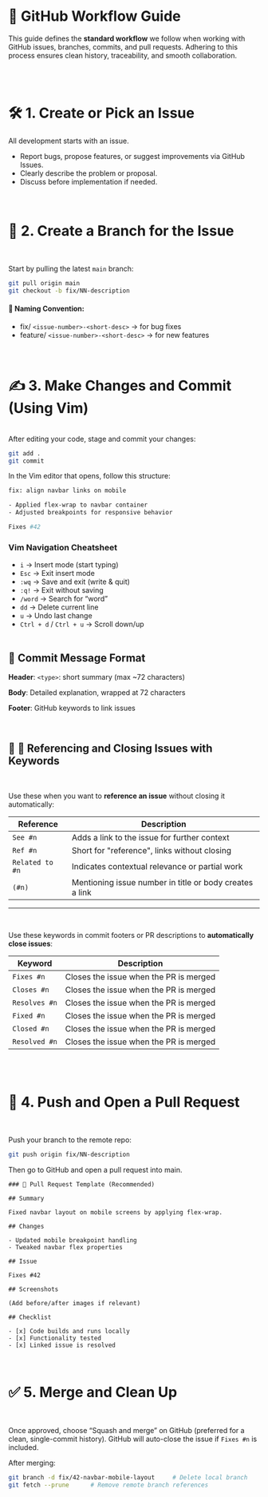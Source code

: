 # 🧭 GitHub Workflow Guide

This guide defines the **standard workflow** we follow when working with GitHub issues, branches, commits, and pull requests. Adhering to this process ensures clean history, traceability, and smooth
collaboration.

<br><br>

# 🛠️ 1. Create or Pick an Issue

All development starts with an issue.

-   Report bugs, propose features, or suggest improvements via GitHub Issues.
-   Clearly describe the problem or proposal.
-   Discuss before implementation if needed. <br><br><br>

# 🌿 2. Create a Branch for the Issue

<br>

Start by pulling the latest `main` branch:

```bash
git pull origin main
git checkout -b fix/NN-description
```

#### 🔹 Naming Convention:

-   fix/ `<issue-number>-<short-desc>` → for bug fixes
-   feature/ `<issue-number>-<short-desc>` → for new features <br><br><br>

# ✍️ 3. Make Changes and Commit (Using Vim)

<br>
After editing your code, stage and commit your changes:

```bash
git add .
git commit
```

In the Vim editor that opens, follow this structure:

```bash
fix: align navbar links on mobile

- Applied flex-wrap to navbar container
- Adjusted breakpoints for responsive behavior

Fixes #42
```

### Vim Navigation Cheatsheet

-   `i` → Insert mode (start typing)
-   `Esc` → Exit insert mode
-   `:wq` → Save and exit (write & quit)
-   `:q!` → Exit without saving
-   `/word` → Search for “word”
-   `dd` → Delete current line
-   `u` → Undo last change
-   `Ctrl + d` / `Ctrl + u` → Scroll down/up <br> <br>

## 📌 Commit Message Format

**Header**: `<type>`: short summary (max ~72 characters)

**Body**: Detailed explanation, wrapped at 72 characters

**Footer**: GitHub keywords to link issues

<br>

## 🔗 🔗 Referencing and Closing Issues with Keywords

<br>

Use these when you want to **reference an issue** without closing it automatically:

| Reference       | Description                                             |
| --------------- | ------------------------------------------------------- |
| `See #n`        | Adds a link to the issue for further context            |
| `Ref #n`        | Short for "reference", links without closing            |
| `Related to #n` | Indicates contextual relevance or partial work          |
| `(#n)`          | Mentioning issue number in title or body creates a link |

---

<br>

Use these keywords in commit footers or PR descriptions to **automatically close issues**:

| Keyword       | Description                            |
| ------------- | -------------------------------------- |
| `Fixes #n`    | Closes the issue when the PR is merged |
| `Closes #n`   | Closes the issue when the PR is merged |
| `Resolves #n` | Closes the issue when the PR is merged |
| `Fixed #n`    | Closes the issue when the PR is merged |
| `Closed #n`   | Closes the issue when the PR is merged |
| `Resolved #n` | Closes the issue when the PR is merged |

<br>
<br>

# 🚀 4. Push and Open a Pull Request

<br>

Push your branch to the remote repo:

```bash
git push origin fix/NN-description
```

Then go to GitHub and open a pull request into main.

```
### 📝 Pull Request Template (Recommended)

## Summary

Fixed navbar layout on mobile screens by applying flex-wrap.

## Changes

- Updated mobile breakpoint handling
- Tweaked navbar flex properties

## Issue

Fixes #42

## Screenshots

(Add before/after images if relevant)

## Checklist

- [x] Code builds and runs locally
- [x] Functionality tested
- [x] Linked issue is resolved
```

<br>

# ✅ 5. Merge and Clean Up

<br>

Once approved, choose “Squash and merge” on GitHub (preferred for a clean, single-commit history). GitHub will auto-close the issue if `Fixes #n` is included.

After merging:

```bash
git branch -d fix/42-navbar-mobile-layout     # Delete local branch
git fetch --prune      # Remove remote branch references

```
